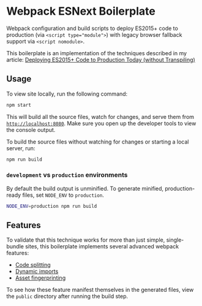 # Webpack ESNext Boilerplate

Webpack configuration and build scripts to deploy ES2015+ code to production (via `<script type="module">`) with legacy browser fallback support via `<script nomodule>`.

This boilerplate is an implementation of the techniques described in my article: [Deploying ES2015+ Code to Production Today (without Transpiling)](https://philipwalton.com/articles/deploying-es2015-code-in-production-today/)

## Usage

To view site locally, run the following command:

```sh
npm start
```

This will build all the source files, watch for changes, and serve them from [`http://localhost:8080`](http://localhost:8080). Make sure you open up the developer tools to view the console output.

To build the source files without watching for changes or starting a local server, run:

```sh
npm run build
```

### `development` vs `production` environments

By default the build output is unminified. To generate minified, production-ready files, set `NODE_ENV` to `production`.

```sh
NODE_ENV=production npm run build
```

## Features

To validate that this technique works for more than just simple, single-bundle sites, this boilerplate implements several advanced webpack features:

* [Code splitting](https://webpack.js.org/guides/code-splitting/)
* [Dynamic imports](https://webpack.js.org/guides/code-splitting/#dynamic-imports)
* [Asset fingerprinting](https://webpack.js.org/guides/caching/)

To see how these feature manifest themselves in the generated files, view the `public` directory after running the build step.

